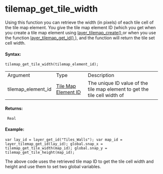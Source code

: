 # tilemap_get_tile_width

Using this function you can retrieve the width (in pixels) of each tile
cell of the tile map element. You give the tile map element ID (which
you get when you create a tile map element using [
layer_tilemap_create() ](layer_tilemap_create) or when you use the
function [ layer_tilemap_get_id() ](layer_tilemap_get_id) ), and the
function will return the tile set cell width.

#### Syntax:

``` gml
tilemap_get_tile_width(tilemap_element_id);
```

|                    |                                                                                                                                             |                                                                           |
|--------------------|---------------------------------------------------------------------------------------------------------------------------------------------|---------------------------------------------------------------------------|
| Argument           | Type                                                                                                                                        | Description                                                               |
| tilemap_element_id |  [Tile Map Element ID](../../../../../../GameMaker_Language/GML_Reference/Asset_Management/Rooms/Tile_Map_Layers/layer_tilemap_get_id)  | The unique ID value of the tile map element to get the tile cell width of |

#### Returns:

``` gml
 Real
```

#### Example:

``` gml
var lay_id = layer_get_id("Tiles_Walls"); var map_id = layer_tilemap_get_id(lay_id); global.snap_x = tilemap_get_tile_width(map_id); global.snap_y = tilemap_get_tile_height(map_id);
```

The above code uses the retrieved tile map ID to get the tile cell width
and height and use them to set two global variables.
